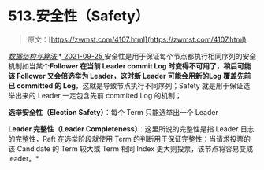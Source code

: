 <!--yml
category: 未分类
date: 0001-01-01 00:00:00
--->

# 513.安全性（Safety）

> 原文：[https://zwmst.com/4107.html](https://zwmst.com/4107.html)

   [ *数据结构与算法* ](https://zwmst.com/%e6%95%b0%e6%8d%ae%e7%bb%93%e6%9e%84%e4%b8%8e%e7%ae%97%e6%b3%95)*[ <time datetime="2021-09-26T01:31:29+08:00"> 2021-09-25 </time> ](https://zwmst.com/4107.html)  安全性是用于保证每个节点都执行相同序列的安全机制如当某个**Follower 在当前 Leader commit Log 时变得不可用了，稍后可能该 Follower 又会倍选举为 Leader，这时新 Leader 可能会用新的Log 覆盖先前已 committed 的 Log**，这就是导致节点执行不同序列；Safety 就是用于保证选举出来的 Leader 一定包含先前 commited Log 的机制；

**选举安全性（Election Safety）**：每个 Term 只能选举出一个 Leader

**Leader 完整性（Leader Completeness）**：这里所说的完整性是指 Leader 日志的完整性，Raft 在选举阶段就使用 Term 的判断用于保证完整性：当请求投票的该 Candidate 的 Term 较大或 Term 相同 Index 更大则投票，该节点将容易变成 leader。*